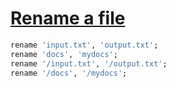 [1]: https://rosettacode.org/wiki/Rename_a_file

# [Rename a file][1]

```raku
rename 'input.txt', 'output.txt';
rename 'docs', 'mydocs';
rename '/input.txt', '/output.txt';
rename '/docs', '/mydocs';
```